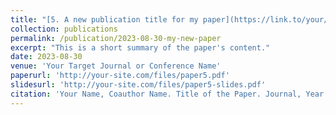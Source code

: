 ```yaml
---
title: "[5. A new publication title for my paper](https://link.to/your/paper)"
collection: publications
permalink: /publication/2023-08-30-my-new-paper
excerpt: "This is a short summary of the paper's content."
date: 2023-08-30
venue: 'Your Target Journal or Conference Name'
paperurl: 'http://your-site.com/files/paper5.pdf'
slidesurl: 'http://your-site.com/files/paper5-slides.pdf'
citation: 'Your Name, Coauthor Name. Title of the Paper. Journal, Year.'
---
```

